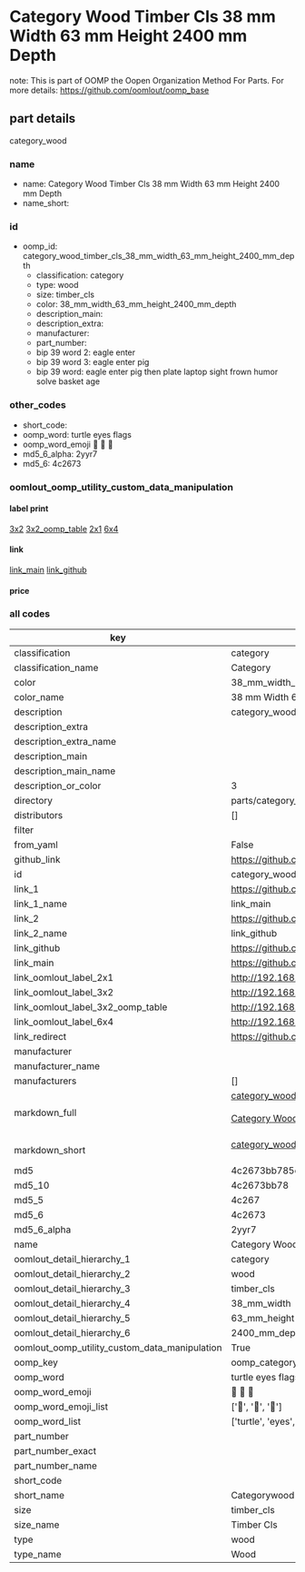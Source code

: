 # Category Wood Timber Cls 38 mm Width 63 mm Height 2400 mm Depth  

note: This is part of OOMP the Oopen Organization Method For Parts. For more details: https://github.com/oomlout/oomp_base

##  part details
  



category_wood



### name
* name: Category Wood Timber Cls 38 mm Width 63 mm Height 2400 mm Depth
* name_short: 
### id
* oomp_id: category_wood_timber_cls_38_mm_width_63_mm_height_2400_mm_depth
  * classification: category
  * type: wood
  * size: timber_cls
  * color: 38_mm_width_63_mm_height_2400_mm_depth
  * description_main: 
  * description_extra: 
  * manufacturer: 
  * part_number: 
  * bip 39 word 2: eagle enter
  * bip 39 word 3: eagle enter pig
  * bip 39 word: eagle enter pig then plate laptop sight frown humor solve basket age

### other_codes
* short_code: 
* oomp_word: turtle eyes flags
* oomp_word_emoji :turtle: :eyes: :flags:
* md5_6_alpha: 2yyr7
* md5_6: 4c2673






### oomlout_oomp_utility_custom_data_manipulation
#### label print
[3x2](http://192.168.1.245:1112/?label=oomp%202yyr7)
[3x2_oomp_table](http://192.168.1.108:1112/?label=oomp%202yyr7)
[2x1](http://192.168.1.242:1112/?label=oomp%202yyr7)
[6x4](http://192.168.1.55:1112/?label=oomp%202yyr7)    

#### link

[link_main](https://github.com/oomlout/oomlout_oomp_version_1_messy/tree/main/parts/category_wood_timber_cls_38_mm_width_63_mm_height_2400_mm_depth) [link_github](https://github.com/oomlout/oomlout_oomp_version_1_messy/tree/main/parts/category_wood_timber_cls_38_mm_width_63_mm_height_2400_mm_depth)                             

#### price







### all codes 
| key | value |  
| --- | --- |  
| classification | category |  
| classification_name | Category |  
| color | 38_mm_width_63_mm_height_2400_mm_depth |  
| color_name | 38 mm Width 63 mm Height 2400 mm Depth |  
| description | category_wood |  
| description_extra |  |  
| description_extra_name |  |  
| description_main |  |  
| description_main_name |  |  
| description_or_color | 3  |  
| directory | parts/category_wood_timber_cls_38_mm_width_63_mm_height_2400_mm_depth |  
| distributors | [] |  
| filter |  |  
| from_yaml | False |  
| github_link | https://github.com/oomlout/oomlout_oomp_part_src/tree/main/parts/category_wood_timber_cls_38_mm_width_63_mm_height_2400_mm_depth |  
| id | category_wood_timber_cls_38_mm_width_63_mm_height_2400_mm_depth |  
| link_1 | https://github.com/oomlout/oomlout_oomp_version_1_messy/tree/main/parts/category_wood_timber_cls_38_mm_width_63_mm_height_2400_mm_depth |  
| link_1_name | link_main |  
| link_2 | https://github.com/oomlout/oomlout_oomp_version_1_messy/tree/main/parts/category_wood_timber_cls_38_mm_width_63_mm_height_2400_mm_depth |  
| link_2_name | link_github |  
| link_github | https://github.com/oomlout/oomlout_oomp_version_1_messy/tree/main/parts/category_wood_timber_cls_38_mm_width_63_mm_height_2400_mm_depth |  
| link_main | https://github.com/oomlout/oomlout_oomp_version_1_messy/tree/main/parts/category_wood_timber_cls_38_mm_width_63_mm_height_2400_mm_depth |  
| link_oomlout_label_2x1 | http://192.168.1.242:1112/?label=oomp%202yyr7 |  
| link_oomlout_label_3x2 | http://192.168.1.245:1112/?label=oomp%202yyr7 |  
| link_oomlout_label_3x2_oomp_table | http://192.168.1.108:1112/?label=oomp%202yyr7 |  
| link_oomlout_label_6x4 | http://192.168.1.55:1112/?label=oomp%202yyr7 |  
| link_redirect | https://github.com/oomlout/oomlout_oomp_version_1_messy/tree/main/parts/category_wood_timber_cls_38_mm_width_63_mm_height_2400_mm_depth |  
| manufacturer |  |  
| manufacturer_name |  |  
| manufacturers | [] |  
| markdown_full | [category_wood_timber_cls_38_mm_width_63_mm_height_2400_mm_depth](none)<br>[](none)<br>[Category Wood Timber Cls 38 Mm Width 63 Mm Height 2400 Mm Depth](none)<br><br> |  
| markdown_short | [category_wood_timber_cls_38_mm_width_63_mm_height_2400_mm_depth](none)<br><br> |  
| md5 | 4c2673bb785d9905f4531e034912da28 |  
| md5_10 | 4c2673bb78 |  
| md5_5 | 4c267 |  
| md5_6 | 4c2673 |  
| md5_6_alpha | 2yyr7 |  
| name | Category Wood Timber Cls 38 mm Width 63 mm Height 2400 mm Depth |  
| oomlout_detail_hierarchy_1 | category |  
| oomlout_detail_hierarchy_2 | wood |  
| oomlout_detail_hierarchy_3 | timber_cls |  
| oomlout_detail_hierarchy_4 | 38_mm_width |  
| oomlout_detail_hierarchy_5 | 63_mm_height |  
| oomlout_detail_hierarchy_6 | 2400_mm_depth |  
| oomlout_oomp_utility_custom_data_manipulation | True |  
| oomp_key | oomp_category_wood_timber_cls_38_mm_width_63_mm_height_2400_mm_depth |  
| oomp_word | turtle eyes flags |  
| oomp_word_emoji | :turtle: :eyes: :flags: |  
| oomp_word_emoji_list | [':turtle:', ':eyes:', ':flags:'] |  
| oomp_word_list | ['turtle', 'eyes', 'flags'] |  
| part_number |  |  
| part_number_exact |  |  
| part_number_name |  |  
| short_code |  |  
| short_name | Categorywood |  
| size | timber_cls |  
| size_name | Timber Cls |  
| type | wood |  
| type_name | Wood |  
